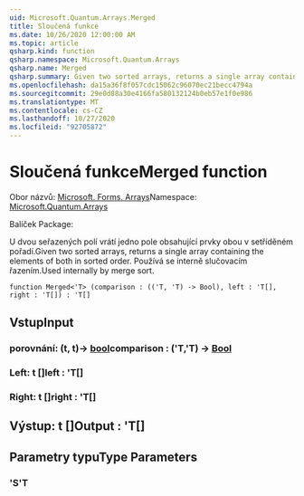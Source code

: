 ```yaml
---
uid: Microsoft.Quantum.Arrays.Merged
title: Sloučená funkce
ms.date: 10/26/2020 12:00:00 AM
ms.topic: article
qsharp.kind: function
qsharp.namespace: Microsoft.Quantum.Arrays
qsharp.name: Merged
qsharp.summary: Given two sorted arrays, returns a single array containing the elements of both in sorted order. Used internally by merge sort.
ms.openlocfilehash: da15a36f8f057cdc15062c96070ec21becc4794a
ms.sourcegitcommit: 29e0d88a30e4166fa580132124b0eb57e1f0e986
ms.translationtype: MT
ms.contentlocale: cs-CZ
ms.lasthandoff: 10/27/2020
ms.locfileid: "92705872"
---
```

# <a name="merged-function"></a><span data-ttu-id="5cb47-102">Sloučená funkce</span><span class="sxs-lookup"><span data-stu-id="5cb47-102">Merged function</span></span>

<span data-ttu-id="5cb47-103">Obor názvů: [Microsoft. Forms. Arrays](xref:Microsoft.Quantum.Arrays)</span><span class="sxs-lookup"><span data-stu-id="5cb47-103">Namespace: [Microsoft.Quantum.Arrays](xref:Microsoft.Quantum.Arrays)</span></span>

<span data-ttu-id="5cb47-104">Balíček [](https://nuget.org/packages/)</span><span class="sxs-lookup"><span data-stu-id="5cb47-104">Package: [](https://nuget.org/packages/)</span></span>


<span data-ttu-id="5cb47-105">U dvou seřazených polí vrátí jedno pole obsahující prvky obou v setříděném pořadí.</span><span class="sxs-lookup"><span data-stu-id="5cb47-105">Given two sorted arrays, returns a single array containing the elements of both in sorted order.</span></span> <span data-ttu-id="5cb47-106">Používá se interně slučovacím řazením.</span><span class="sxs-lookup"><span data-stu-id="5cb47-106">Used internally by merge sort.</span></span>

```qsharp
function Merged<'T> (comparison : (('T, 'T) -> Bool), left : 'T[], right : 'T[]) : 'T[]
```


## <a name="input"></a><span data-ttu-id="5cb47-107">Vstup</span><span class="sxs-lookup"><span data-stu-id="5cb47-107">Input</span></span>

### <a name="comparison--tt---bool"></a><span data-ttu-id="5cb47-108">porovnání: (t, t)-> [bool](xref:microsoft.quantum.lang-ref.bool)</span><span class="sxs-lookup"><span data-stu-id="5cb47-108">comparison : ('T,'T) -> [Bool](xref:microsoft.quantum.lang-ref.bool)</span></span>




### <a name="left--t"></a><span data-ttu-id="5cb47-109">Left: t []</span><span class="sxs-lookup"><span data-stu-id="5cb47-109">left : 'T[]</span></span>




### <a name="right--t"></a><span data-ttu-id="5cb47-110">Right: t []</span><span class="sxs-lookup"><span data-stu-id="5cb47-110">right : 'T[]</span></span>





## <a name="output--t"></a><span data-ttu-id="5cb47-111">Výstup: t []</span><span class="sxs-lookup"><span data-stu-id="5cb47-111">Output : 'T[]</span></span>



## <a name="type-parameters"></a><span data-ttu-id="5cb47-112">Parametry typu</span><span class="sxs-lookup"><span data-stu-id="5cb47-112">Type Parameters</span></span>

### <a name="t"></a><span data-ttu-id="5cb47-113">'S</span><span class="sxs-lookup"><span data-stu-id="5cb47-113">'T</span></span>

